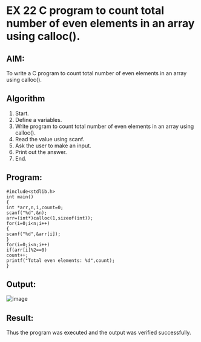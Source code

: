 # EX 22 C program to count total number of even elements in an array using calloc().

## AIM:
To write a C program to count total number of even elements in an array using calloc().

## Algorithm
1. Start.
2. Define a variables.
3. Write program to count total number of even elements in an array using calloc().
4. Read the value using scanf.
5. Ask the user to make an input.
6. Print out the answer.
7. End.
     

## Program:
```#include<stdio.h> 
#include<stdlib.h> 
int main()
{
int *arr,n,i,count=0; 
scanf("%d",&n); 
arr=(int*)calloc(1,sizeof(int)); 
for(i=0;i<n;i++)
{
scanf("%d",&arr[i]);
}
for(i=0;i<n;i++)
if(arr[i]%2==0) 
count++;
printf("Total even elements: %d",count);
}

```

## Output:
![image](https://github.com/user-attachments/assets/574d2e8a-19a9-4f0e-bc5f-29c1e0c6ff8d)



## Result:
Thus the program was executed and the output was verified successfully.
